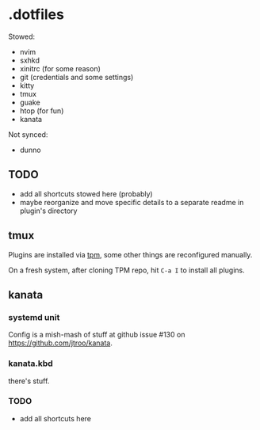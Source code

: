 # .dotfiles

Stowed:
* nvim
* sxhkd
* xinitrc (for some reason)
* git (credentials and some settings)
* kitty
* tmux
* guake
* htop (for fun)
* kanata

Not synced:
* dunno

## TODO

- add all shortcuts stowed here (probably)
- maybe reorganize and move specific details to a separate readme in plugin's directory

## tmux

Plugins are installed via [tpm](https://github.com/tmux-plugins/tpm),
some other things are reconfigured manually.

On a fresh system, after cloning TPM repo, hit `C-a I` to install all plugins.

## kanata

### systemd unit
Config is a mish-mash of stuff at github issue #130 on
https://github.com/jtroo/kanata.

### kanata.kbd

there's stuff.

### TODO

- add all shortcuts here
